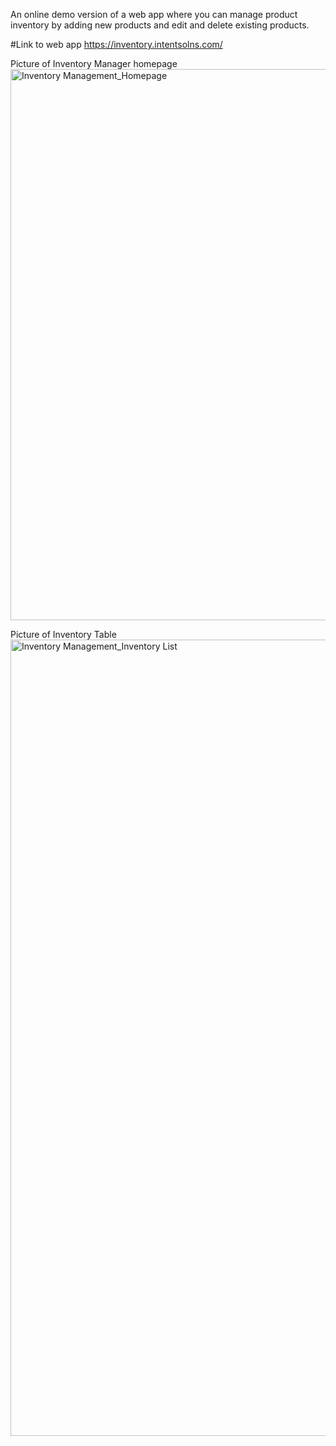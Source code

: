 An online demo version of a web app where you can manage product inventory by adding new products and edit and delete existing products.

#Link to web app 
https://inventory.intentsolns.com/

Picture of Inventory Manager homepage
<img width="882" alt="Inventory Management_Homepage" src="https://github.com/crayon-art/Inventory_Management_System/assets/142947608/9f1c88d0-2626-4010-acd8-2794db0ed5c1">

Picture of Inventory Table
<img width="1274" alt="Inventory Management_Inventory List" src="https://github.com/crayon-art/Inventory_Management_System/assets/142947608/9dd47285-6c1b-4435-9bb0-a30546a15beb">
